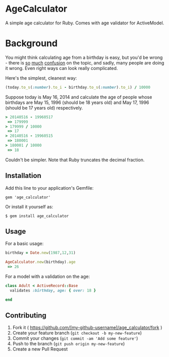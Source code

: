 # AgeCalculator

A simple age calculator for Ruby. Comes with age validator for ActiveModel.

# Background

You might think calculating age from a birthday is easy, but you'd be wrong - there is [so](https://www.ruby-forum.com/topic/49265) [much](http://stackoverflow.com/questions/10463400/age-calculation-in-ruby) [confusion](http://stackoverflow.com/questions/819263/get-persons-age-in-ruby) on the topic, and sadly, many people are doing it wrong. Even right ways can look really complicated.

Here's the simplest, cleanest way:

```ruby
(today.to_s(:number).to_i - birthday.to_s(:number).to_i) / 10000
```

Suppose today is May 16, 2014 and calculate the age of people whose birthdays are May 15, 1996 (should be 18 years old) and May 17, 1996 (should be 17 years old) respectively.

```ruby
> 20140516 - 19960517
 => 179999
> 179999 / 10000
 => 17
> 20140516 - 19960515
 => 180001
> 180001 / 10000
 => 18
```

Couldn't be simpler. Note that Ruby truncates the decimal fraction.

## Installation

Add this line to your application's Gemfile:

```
gem 'age_calculator'
```

Or install it yourself as:

```
$ gem install age_calculator
```

## Usage

For a basic usage:

```ruby
birthday = Date.new(1987,12,31)

AgeCalculator.new(birthday).age
 => 26
```

For a model with a validation on the age:

```ruby
class Adult < ActiveRecord::Base
  validates :birthday, age: { over: 18 }

end
```

## Contributing

1. Fork it ( https://github.com/[my-github-username]/age_calculator/fork )
2. Create your feature branch (`git checkout -b my-new-feature`)
3. Commit your changes (`git commit -am 'Add some feature'`)
4. Push to the branch (`git push origin my-new-feature`)
5. Create a new Pull Request
